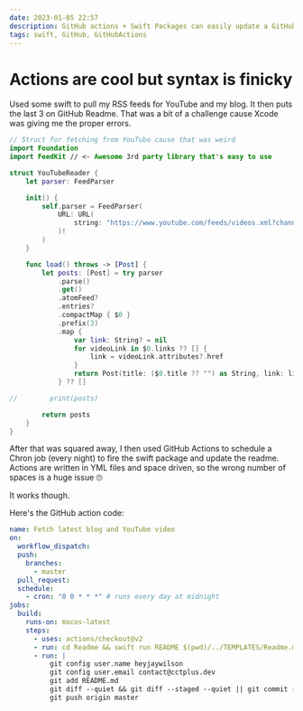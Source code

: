 ```yaml
---
date: 2023-01-05 22:57
description: GitHub actions + Swift Packages can easily update a GitHub Readme
tags: swift, GitHub, GitHubActions
---
```


# Actions are cool but syntax is finicky

Used some swift to pull my RSS feeds for YouTube and my blog. It then puts the last 3 on GitHub Readme. That was a bit of a challenge cause Xcode was giving me the proper errors.

```swift
// Struct for fetching from YouTube cause that was weird
import Foundation
import FeedKit // <- Awesome 3rd party library that's easy to use

struct YouTubeReader {
    let parser: FeedParser

    init() {
        self.parser = FeedParser(
            URL: URL(
                string: "https://www.youtube.com/feeds/videos.xml?channel_id=UC6na4Lq0ozPBjHD1X42szEQ"
            )!
        )
    }

    func load() throws -> [Post] {
        let posts: [Post] = try parser
            .parse()
            .get()
            .atomFeed?
            .entries?
            .compactMap { $0 }
            .prefix(3)
            .map {
                var link: String? = nil
                for videoLink in $0.links ?? [] {
                    link = videoLink.attributes?.href
                }
                return Post(title: ($0.title ?? "") as String, link: link ?? "")
            } ?? []

//        print(posts)

        return posts
    }
}

```

After that was squared away, I then used GitHub Actions to schedule a Chron job (every night) to fire the swift package and update the readme. Actions are written in YML files and space driven, so the wrong number of spaces is a huge issue 🙄

It works though.

Here's the GitHub action code:

```yml
name: Fetch latest blog and YouTube video
on:
  workflow_dispatch:
  push:
    branches:
      - master
  pull_request:
  schedule:
    - cron: "0 0 * * *" # runs every day at midnight
jobs:
  build:
    runs-on: macos-latest
    steps:
      - uses: actions/checkout@v2
      - run: cd Readme && swift run README $(pwd)/../TEMPLATES/Readme.md.tpl $(pwd)/../README.md
      - run: |
          git config user.name heyjaywilson
          git config user.email contact@cctplus.dev
          git add README.md
          git diff --quiet && git diff --staged --quiet || git commit -m "[generated]: Update latest blog posts in `README.md` file"
          git push origin master

```